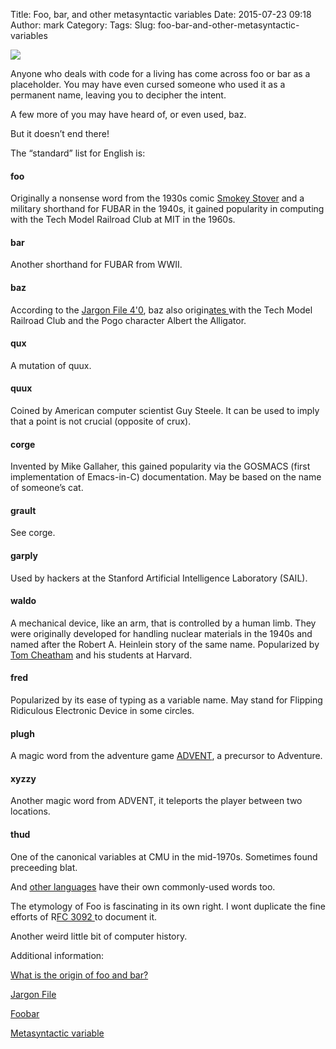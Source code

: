 Title: Foo, bar, and other metasyntactic variables
Date: 2015-07-23 09:18
Author: mark
Category: 
Tags: 
Slug: foo-bar-and-other-metasyntactic-variables

<img src="https://d262ilb51hltx0.cloudfront.net/max/600/1*jQEX5RU7n6DSj1_xgeUmsA.jpeg"  />

Anyone who deals with code for a living has come across foo or bar as a placeholder. You may have even cursed someone who used it as a permanent name, leaving you to decipher the intent.

A few more of you may have heard of, or even used, baz.

But it doesn’t end there!

The “standard” list for English is:

#### foo

Originally a nonsense word from the 1930s comic [Smokey Stover](https://en.wikipedia.org/wiki/Smokey_Stover) and a military shorthand for FUBAR in the 1940s, it gained popularity in computing with the Tech Model Railroad Club at MIT in the 1960s.

#### bar

Another shorthand for FUBAR from WWII.

#### baz

According to the [Jargon File 4'0](http://www.jargon.net/jargonfile/b/baz.html), baz also origin[ates ](https://en.wikipedia.org/wiki/Pogo_(comic_strip))with the Tech Model Railroad Club and the Pogo character Albert the Alligator.

#### qux

A mutation of quux.

#### quux

Coined by American computer scientist Guy Steele. It can be used to imply that a point is not crucial (opposite of crux).

#### corge

Invented by Mike Gallaher, this gained popularity via the GOSMACS (first implementation of Emacs-in-C) documentation. May be based on the name of someone’s cat.

#### grault

See corge.

#### garply

Used by hackers at the Stanford Artificial Intelligence Laboratory (SAIL).

#### waldo

A mechanical device, like an arm, that is controlled by a human limb. They were originally developed for handling nuclear materials in the 1940s and named after the Robert A. Heinlein story of the same name. Popularized by [Tom Cheatham](http://news.harvard.edu/gazette/story/2007/04/thomas-edward-cheatham-jr/) and his students at Harvard.

#### fred

Popularized by its ease of typing as a variable name. May stand for Flipping Ridiculous Electronic Device in some circles.

#### plugh

A magic word from the adventure game [ADVENT](http://www.jar[gon.net/j](https://en.wikipedia.org/wiki/Colossal_Cave_Adventure)argonfile/a/ADVENT.html), a precursor to Adventure.

#### xyzzy

Another magic word from ADVENT, it teleports the player between two locations.

#### thud

One of the canonical variables at CMU in the mid-1970s. Sometimes found preceeding blat.

And [other languages](https://en.wikipedia.org/wiki/Metasyntactic_variable) have their own commonly-used words too.

The etymology of Foo is fascinating in its own right. I wont duplicate the fine efforts of R[FC 3092 ](http://www.faqs.org/rfcs/rfc3092.html)to document it.

Another weird little bit of computer history.

Additional information:

[What is the origin of foo and bar?](http://stackoverflow.com/questions/4868904/what-is-the-origin-of-foo-and-bar)

[Jargon File](http://www.jargon.net/jargonfile/)

[Foobar](https://en.wikipedia.org/wiki/Foobar)

[Metasyntactic variable](https://en.wikipedia.org/wiki/Metasyntactic_variable)


